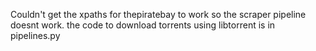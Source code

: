 Couldn't get the xpaths for thepiratebay to work so the scraper pipeline doesnt work. the code to download torrents using libtorrent is in pipelines.py